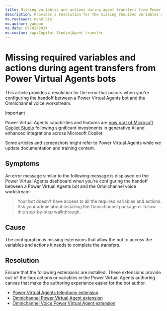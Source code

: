 ```yaml
---
title: Missing variables and actions during agent transfers from Power Virtual Agents bots
description: Provides a resolution for the missing required variables and actions during agent transfers from Power Virtual Agents bots in Omnichannel for Customer Service.
ms.reviewer: nenellim
ms.author: yangao
ms.date: 07/01/2024
ms.custom: sap:Copilot Studio\Agent transfer
---
```

# Missing required variables and actions during agent transfers from Power Virtual Agents bots

This article provides a resolution for the error that occurs when you're configuring the handoff between a Power Virtual Agents bot and the Omnichannel voice workstream.

> [!IMPORTANT]
> Power Virtual Agents capabilities and features are [now part of Microsoft Copilot Studio](https://www.microsoft.com/microsoft-copilot/blog/copilot-studio/microsoft-power-virtual-agents-now-part-of-microsoft-copilot-studio/) following significant investments in generative AI and enhanced integrations across Microsoft Copilot.
>
> Some articles and screenshots might refer to Power Virtual Agents while we update documentation and training content.

## Symptoms

An error message similar to the following message is displayed on the Power Virtual Agents dashboard when you're configuring the handoff between a Power Virtual Agents bot and the Omnichannel voice workstream:

> Your bot doesn't have access to all the required variables and actions. Ask your admin about installing the Omnichannel package or follow this step-by-step walkthrough.

## Cause

The configuration is missing extensions that allow the bot to access the variables and actions it needs to complete the transfers.

## Resolution

Ensure that the following extensions are installed. These extensions provide out-of-the-box actions or variables in the Power Virtual Agents authoring canvas that make the authoring experience easier for the bot author.

- [Power Virtual Agents telephony extension](https://appsource.microsoft.com/product/dynamics-365/mscrm.mspva_telephony_extension)
- [Omnichannel Power Virtual Agent extension](https://appsource.microsoft.com/product/dynamics-365/mscrm.omnichannelpvaextension)
- [Omnichannel Voice Power Virtual Agent extension](https://appsource.microsoft.com/product/dynamics-365/mscrm.omnichannelvoicepvaextension)
